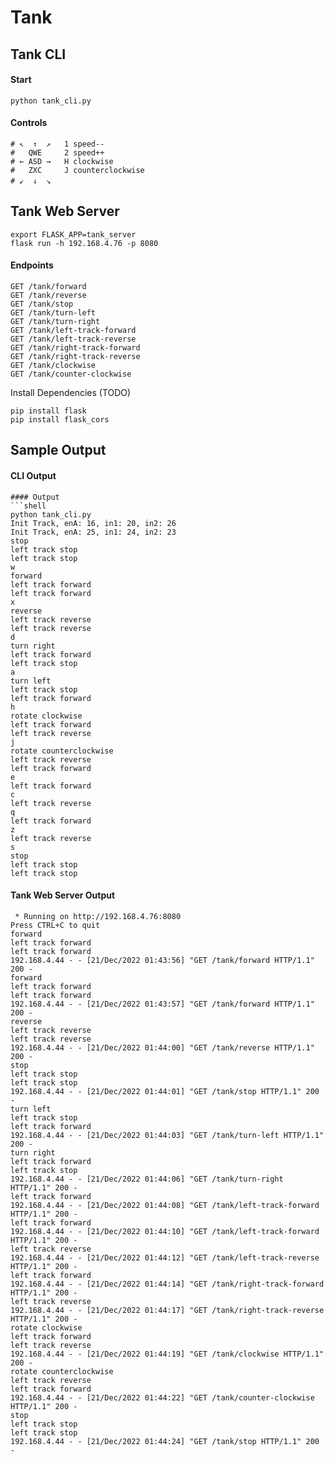 # Tank


## Tank CLI

#### Start

```shell
python tank_cli.py
```

#### Controls

```shell
# ↖  ↑  ↗   1 speed--
#   QWE     2 speed++
# ← ASD →   H clockwise
#   ZXC     J counterclockwise
# ↙  ↓  ↘　
```


## Tank Web Server

```shell
export FLASK_APP=tank_server
flask run -h 192.168.4.76 -p 8080
```

#### Endpoints
```shell
GET /tank/forward
GET /tank/reverse
GET /tank/stop
GET /tank/turn-left
GET /tank/turn-right
GET /tank/left-track-forward
GET /tank/left-track-reverse
GET /tank/right-track-forward
GET /tank/right-track-reverse
GET /tank/clockwise
GET /tank/counter-clockwise
```

Install Dependencies (TODO)
```shell
pip install flask
pip install flask_cors
```

## Sample Output

#### CLI Output

```shell
#### Output
```shell
python tank_cli.py
Init Track, enA: 16, in1: 20, in2: 26
Init Track, enA: 25, in1: 24, in2: 23
stop
left track stop
left track stop
w
forward
left track forward
left track forward
x
reverse
left track reverse
left track reverse
d
turn right
left track forward
left track stop
a
turn left
left track stop
left track forward
h
rotate clockwise
left track forward
left track reverse
j
rotate counterclockwise
left track reverse
left track forward
e
left track forward
c
left track reverse
q
left track forward
z
left track reverse
s
stop
left track stop
left track stop
```

#### Tank Web Server Output

```shell
 * Running on http://192.168.4.76:8080
Press CTRL+C to quit
forward
left track forward
left track forward
192.168.4.44 - - [21/Dec/2022 01:43:56] "GET /tank/forward HTTP/1.1" 200 -
forward
left track forward
left track forward
192.168.4.44 - - [21/Dec/2022 01:43:57] "GET /tank/forward HTTP/1.1" 200 -
reverse
left track reverse
left track reverse
192.168.4.44 - - [21/Dec/2022 01:44:00] "GET /tank/reverse HTTP/1.1" 200 -
stop
left track stop
left track stop
192.168.4.44 - - [21/Dec/2022 01:44:01] "GET /tank/stop HTTP/1.1" 200 -
turn left
left track stop
left track forward
192.168.4.44 - - [21/Dec/2022 01:44:03] "GET /tank/turn-left HTTP/1.1" 200 -
turn right
left track forward
left track stop
192.168.4.44 - - [21/Dec/2022 01:44:06] "GET /tank/turn-right HTTP/1.1" 200 -
left track forward
192.168.4.44 - - [21/Dec/2022 01:44:08] "GET /tank/left-track-forward HTTP/1.1" 200 -
left track forward
192.168.4.44 - - [21/Dec/2022 01:44:10] "GET /tank/left-track-forward HTTP/1.1" 200 -
left track reverse
192.168.4.44 - - [21/Dec/2022 01:44:12] "GET /tank/left-track-reverse HTTP/1.1" 200 -
left track forward
192.168.4.44 - - [21/Dec/2022 01:44:14] "GET /tank/right-track-forward HTTP/1.1" 200 -
left track reverse
192.168.4.44 - - [21/Dec/2022 01:44:17] "GET /tank/right-track-reverse HTTP/1.1" 200 -
rotate clockwise
left track forward
left track reverse
192.168.4.44 - - [21/Dec/2022 01:44:19] "GET /tank/clockwise HTTP/1.1" 200 -
rotate counterclockwise
left track reverse
left track forward
192.168.4.44 - - [21/Dec/2022 01:44:22] "GET /tank/counter-clockwise HTTP/1.1" 200 -
stop
left track stop
left track stop
192.168.4.44 - - [21/Dec/2022 01:44:24] "GET /tank/stop HTTP/1.1" 200 -
```